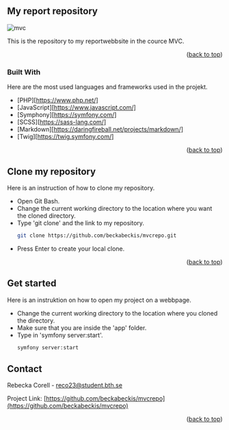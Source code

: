 <a id="readme-top"></a>

<!-- ABOUT THE PROJECT -->
## My report repository

![mvc](../report/app/public/img/mvc.jpg)

This is the repository to my reportwebbsite in the cource MVC.

<p align="right">(<a href="#readme-top">back to top</a>)</p>



### Built With

Here are the most used languages and frameworks used in the projekt.

* [PHP][https://www.php.net/]
* [JavaScript][https://www.javascript.com/]
* [Symphony][https://symfony.com/]
* [SCSS][https://sass-lang.com/]
* [Markdown][https://daringfireball.net/projects/markdown/]
* [Twig][https://twig.symfony.com/]

<p align="right">(<a href="#readme-top">back to top</a>)</p>



<!-- GETTING STARTED -->
## Clone my repository

Here is an instruction of how to clone my repository.

* Open Git Bash.
* Change the current working directory to the location where you want the cloned directory.
* Type 'git clone' and the link to my repository.
  ```sh
  git clone https://github.com/beckabeckis/mvcrepo.git
  ```
* Press Enter to create your local clone.


<p align="right">(<a href="#readme-top">back to top</a>)</p>


## Get started

Here is an instruktion on how to open my project on a webbpage.

* Change the current working directory to the location where you cloned the directory.
* Make sure that you are inside the 'app' folder.
* Type in 'symfony server:start'.
  ```sh
  symfony server:start
  ```


<!-- CONTACT -->
## Contact

Rebecka Corell - reco23@student.bth.se

Project Link: [https://github.com/beckabeckis/mvcrepo](https://github.com/beckabeckis/mvcrepo)

<p align="right">(<a href="#readme-top">back to top</a>)</p>

